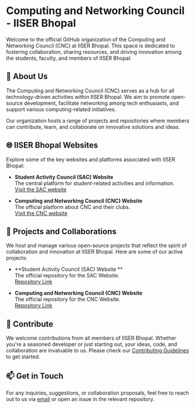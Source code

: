 # Computing and Networking Council - IISER Bhopal


Welcome to the official GitHub organization of the Computing and Networking Council (CNC) at IISER Bhopal. This space is dedicated to fostering collaboration, sharing resources, and driving innovation among the students, faculty, and members of IISER Bhopal.

## 📖 About Us

The Computing and Networking Council (CNC) serves as a hub for all technology-driven activities within IISER Bhopal. We aim to promote open-source development, facilitate networking among tech enthusiasts, and support various computing-related initiatives.

Our organization hosts a range of projects and repositories where members can contribute, learn, and collaborate on innovative solutions and ideas.

## 🌐 IISER Bhopal Websites

Explore some of the key websites and platforms associated with IISER Bhopal:

- **Student Activity Council (SAC) Website**  
  The central platform for student-related activities and information.  
  [Visit the SAC website](https://students.iiserb.ac.in)

- **Computing and Networking Council (CNC) Website**  
  The official platform about CNC and their clubs.  
  [Visit the CNC website](https://students.iiserb.ac.in/cnc)


## 🚀 Projects and Collaborations

We host and manage various open-source projects that reflect the spirit of collaboration and innovation at IISER Bhopal. Here are some of our active projects:

- **Student Activity Council (SAC) Website **  
  The official repository for the SAC Website.  
  [Repository Link](https://github.com/CNC-IISER-BHOPAL/SAC)

- **Computing and Networking Council (CNC) Website**  
  The official repository for the CNC Website.  
  [Repository Link](https://github.com/CNC-IISER-BHOPAL/CNC)


## 🤝 Contribute

We welcome contributions from all members of IISER Bhopal. Whether you're a seasoned developer or just starting out, your ideas, code, and collaboration are invaluable to us. Please check our [Contributing Guidelines](#) to get started.

## 📫 Get in Touch

For any inquiries, suggestions, or collaboration proposals, feel free to reach out to us via [email](mailto:cnc@iiserb.ac.in) or open an issue in the relevant repository.
